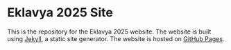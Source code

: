 # Eklavya 2025 Site

This is the repository for the Eklavya 2025 website. The website is built using [Jekyll](https://jekyllrb.com/), a static site generator. The website is hosted on [GitHub Pages](https://pages.github.com/).
